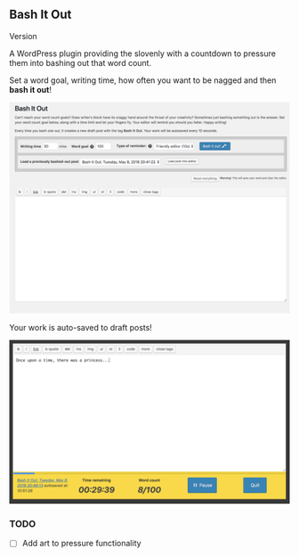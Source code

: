 ## Bash It Out

Version 

A WordPress plugin providing the slovenly with a countdown to pressure them into bashing out that word count.

Set a word goal, writing time, how often you want to be nagged and then **bash it out**!

![Fetch friend posts](assets/images/bash-it-out-home.png)

Your work is auto-saved to draft posts! 

![Fetch friend posts](assets/images/bash-it-out-editor.png)

### TODO

- [ ] Add art to pressure functionality
